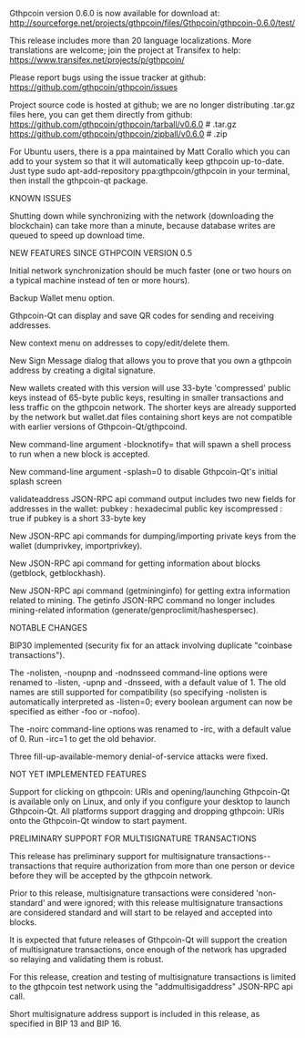 Gthpcoin version 0.6.0 is now available for download at:
http://sourceforge.net/projects/gthpcoin/files/Gthpcoin/gthpcoin-0.6.0/test/

This release includes more than 20 language localizations.
More translations are welcome; join the
project at Transifex to help:
https://www.transifex.net/projects/p/gthpcoin/

Please report bugs using the issue tracker at github:
https://github.com/gthpcoin/gthpcoin/issues

Project source code is hosted at github; we are no longer
distributing .tar.gz files here, you can get them
directly from github:
https://github.com/gthpcoin/gthpcoin/tarball/v0.6.0  # .tar.gz
https://github.com/gthpcoin/gthpcoin/zipball/v0.6.0  # .zip

For Ubuntu users, there is a ppa maintained by Matt Corallo which
you can add to your system so that it will automatically keep
gthpcoin up-to-date.  Just type
sudo apt-add-repository ppa:gthpcoin/gthpcoin
in your terminal, then install the gthpcoin-qt package.


KNOWN ISSUES

Shutting down while synchronizing with the network
(downloading the blockchain) can take more than a minute,
because database writes are queued to speed up download
time.


NEW FEATURES SINCE GTHPCOIN VERSION 0.5

Initial network synchronization should be much faster
(one or two hours on a typical machine instead of ten or more
hours).

Backup Wallet menu option.

Gthpcoin-Qt can display and save QR codes for sending
and receiving addresses.

New context menu on addresses to copy/edit/delete them.

New Sign Message dialog that allows you to prove that you
own a gthpcoin address by creating a digital
signature.

New wallets created with this version will
use 33-byte 'compressed' public keys instead of
65-byte public keys, resulting in smaller
transactions and less traffic on the gthpcoin
network. The shorter keys are already supported
by the network but wallet.dat files containing
short keys are not compatible with earlier
versions of Gthpcoin-Qt/gthpcoind.

New command-line argument -blocknotify=<command>
that will spawn a shell process to run <command> 
when a new block is accepted.

New command-line argument -splash=0 to disable
Gthpcoin-Qt's initial splash screen

validateaddress JSON-RPC api command output includes
two new fields for addresses in the wallet:
pubkey : hexadecimal public key
iscompressed : true if pubkey is a short 33-byte key

New JSON-RPC api commands for dumping/importing
private keys from the wallet (dumprivkey, importprivkey).

New JSON-RPC api command for getting information about
blocks (getblock, getblockhash).

New JSON-RPC api command (getmininginfo) for getting
extra information related to mining. The getinfo
JSON-RPC command no longer includes mining-related
information (generate/genproclimit/hashespersec).



NOTABLE CHANGES

BIP30 implemented (security fix for an attack involving
duplicate "coinbase transactions").

The -nolisten, -noupnp and -nodnsseed command-line
options were renamed to -listen, -upnp and -dnsseed,
with a default value of 1. The old names are still
supported for compatibility (so specifying -nolisten
is automatically interpreted as -listen=0; every
boolean argument can now be specified as either
-foo or -nofoo).

The -noirc command-line options was renamed to
-irc, with a default value of 0. Run -irc=1 to
get the old behavior.

Three fill-up-available-memory denial-of-service
attacks were fixed.


NOT YET IMPLEMENTED FEATURES

Support for clicking on gthpcoin: URIs and
opening/launching Gthpcoin-Qt is available only on Linux,
and only if you configure your desktop to launch
Gthpcoin-Qt. All platforms support dragging and dropping
gthpcoin: URIs onto the Gthpcoin-Qt window to start
payment.


PRELIMINARY SUPPORT FOR MULTISIGNATURE TRANSACTIONS

This release has preliminary support for multisignature
transactions-- transactions that require authorization
from more than one person or device before they
will be accepted by the gthpcoin network.

Prior to this release, multisignature transactions
were considered 'non-standard' and were ignored;
with this release multisignature transactions are
considered standard and will start to be relayed
and accepted into blocks.

It is expected that future releases of Gthpcoin-Qt
will support the creation of multisignature transactions,
once enough of the network has upgraded so relaying
and validating them is robust.

For this release, creation and testing of multisignature
transactions is limited to the gthpcoin test network using
the "addmultisigaddress" JSON-RPC api call.

Short multisignature address support is included in this
release, as specified in BIP 13 and BIP 16.
